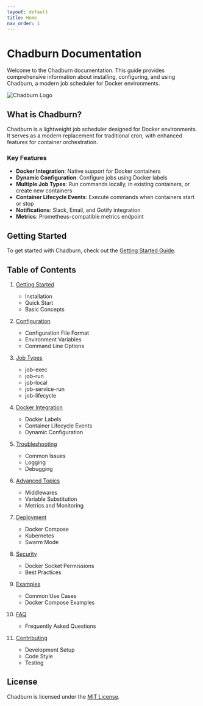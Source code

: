 ```yaml
---
layout: default
title: Home
nav_order: 1
---
```


# Chadburn Documentation

Welcome to the Chadburn documentation. This guide provides comprehensive information about installing, configuring, and using Chadburn, a modern job scheduler for Docker environments.

![Chadburn Logo](assets/images/chadburn-logo.png)

## What is Chadburn?

Chadburn is a lightweight job scheduler designed for Docker environments. It serves as a modern replacement for traditional cron, with enhanced features for container orchestration.

### Key Features

- **Docker Integration**: Native support for Docker containers
- **Dynamic Configuration**: Configure jobs using Docker labels
- **Multiple Job Types**: Run commands locally, in existing containers, or create new containers
- **Container Lifecycle Events**: Execute commands when containers start or stop
- **Notifications**: Slack, Email, and Gotify integration
- **Metrics**: Prometheus-compatible metrics endpoint

## Getting Started

To get started with Chadburn, check out the [Getting Started Guide](getting-started.html).

## Table of Contents

1. [Getting Started](getting-started.html)
   - Installation
   - Quick Start
   - Basic Concepts

2. [Configuration](configuration.html)
   - Configuration File Format
   - Environment Variables
   - Command Line Options

3. [Job Types](jobs.html)
   - job-exec
   - job-run
   - job-local
   - job-service-run
   - job-lifecycle

4. [Docker Integration](docker-integration.html)
   - Docker Labels
   - Container Lifecycle Events
   - Dynamic Configuration

5. [Troubleshooting](troubleshooting.html)
   - Common Issues
   - Logging
   - Debugging

6. [Advanced Topics](advanced-topics.html)
   - Middlewares
   - Variable Substitution
   - Metrics and Monitoring

7. [Deployment](deployment.html)
   - Docker Compose
   - Kubernetes
   - Swarm Mode

8. [Security](security.html)
   - Docker Socket Permissions
   - Best Practices

9. [Examples](examples.html)
   - Common Use Cases
   - Docker Compose Examples

10. [FAQ](faq.html)
    - Frequently Asked Questions

11. [Contributing](contributing.html)
    - Development Setup
    - Code Style
    - Testing

## License

Chadburn is licensed under the [MIT License](https://github.com/PremoWeb/Chadburn/blob/main/LICENSE). 